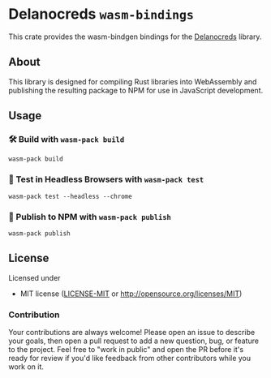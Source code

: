 # Delanocreds `wasm-bindings`

This crate provides the wasm-bindgen bindings for the [Delanocreds](../../README.md) library.

## About

This library is designed for compiling Rust libraries into WebAssembly and publishing the resulting package to NPM for use in JavaScript development.

## Usage

### 🛠️ Build with `wasm-pack build`

```
wasm-pack build
```

### 🔬 Test in Headless Browsers with `wasm-pack test`

```
wasm-pack test --headless --chrome
```

### 🎁 Publish to NPM with `wasm-pack publish`

```
wasm-pack publish
```

## License

Licensed under

-   MIT license ([LICENSE-MIT](LICENSE-MIT) or http://opensource.org/licenses/MIT)

### Contribution

Your contributions are always welcome! Please open an issue to describe your goals, then open a pull request to add a new question, bug, or feature to the project. Feel free to "work in public" and open the PR before it's ready for review if you'd like feedback from other contributors while you work on it.
